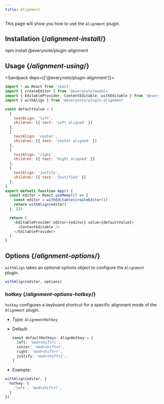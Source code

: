 ```yaml
---
title: Alignment
---
```


<Intro>

This page will show you how to use the `Alignment` plugin.

</Intro>

## Installation {/*alignment-install*/}

<TerminalBlock>

npm install @everynote/plugin-alignment

</TerminalBlock>

## Usage {/*alignment-using*/}

<Sandpack deps={['@everynote/plugin-alignment']}>

```js
import * as React from 'react'
import { createEditor } from '@everynote/models'
import { EditableProvider, ContentEditable, withEditable } from '@everynote/editor'
import { withAlign } from '@everynote/plugin-alignment'

const defaultValue = [
  {
    textAlign: 'left',
    children: [{ text: 'Left aligned' }]
  },
  {
    textAlign: 'center',
    children: [{ text: 'Center aligned' }]
  },
  {
    textAlign: 'right',
    children: [{ text: 'Right aligned' }]
  },
  {
    textAlign: 'justify',
    children: [{ text: 'Justified' }]
  },
]
export default function App() {
  const editor = React.useMemo(() => {
    const editor = withEditable(createEditor())
    return withAlign(editor)
  }, [])

  return (
    <EditableProvider editor={editor} value={defaultValue}>
      <ContentEditable />
    </EditableProvider>
  )
}

```

</Sandpack>

## Options {/*alignment-options*/}

`withAlign` takes an optional options object to configure the `Alignment` plugin.

```js
withAlign(editor, options)
```

### hotkey {/*alignment-options-hotkey*/}

`hotkey` configures a keyboard shortcut for a specific alignment mode of the `Alignment` plugin.

- Type: `AlignmentHotkey`
- Default:

  ```ts
  const defaultHotkeys: AlignHotkey = {
    left: 'mod+shift+l',
    center: 'mod+shift+c',
    right: 'mod+shift+r',
    justify: 'mod+shift+j',
  }
  ```

- Example:

```ts
withAlign(editor, {
  hotkey: {
    'left': 'mod+shift+l',
  }
})
```
